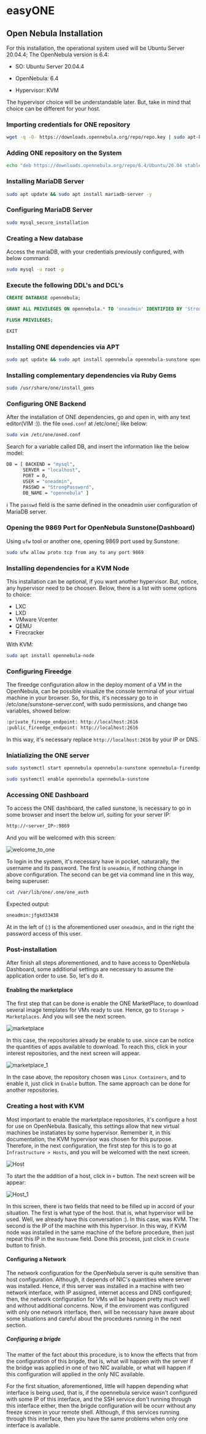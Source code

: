 # easyONE

## Open Nebula Installation
For this installation, the operational system used will be Ubuntu Server 20.04.4; The OpenNebula version is 6.4:

- SO: Ubuntu Server 20.04.4

- OpenNebula: 6.4

- Hypervisor: KVM

The hypervisor choice will be understandable later. But, take in mind that choice can be different for your host.

### Importing credentials for ONE repository
```bash
wget -q -O- https://downloads.opennebula.org/repo/repo.key | sudo apt-key add -
```

### Adding ONE repository on the System
```bash
echo "deb https://downloads.opennebula.org/repo/6.4/Ubuntu/20.04 stable opennebula" | sudo tee /etc/apt/sources.list.d/opennebula.list
```

### Installing MariaDB Server
```bash
sudo apt update && sudo apt install mariadb-server -y
```

### Configuring MariaDB Server
```bash
sudo mysql_secure_installation
```

### Creating a New database
Access the mariaDB, with your credentials previously configured, with below command:
```bash
sudo mysql -u root -p
```

### Execute the following DDL's and DCL's
```sql
CREATE DATABASE opennebula;
```

```sql
GRANT ALL PRIVILEGES ON opennebula.* TO 'oneadmin' IDENTIFIED BY 'StrongPassword';
```

```sql
FLUSH PRIVILEGES;
```

```sql
EXIT
```

### Installing ONE dependencies via APT
```bash
sudo apt update && sudo apt install opennebula opennebula-sunstone opennebula-gate opennebula-flow opennebula-fireedge opennebula-provision -y
```

### Installing complementary dependencies via Ruby Gems
```bash
sudo /usr/share/one/install_gems
```

### Configuring ONE Backend
After the installation of ONE dependencies, go and open in, with any text editor(VIM :)). the file `oned.conf` at /etc/one/; like below:
```bash
sudo vim /etc/one/oned.conf
```

Search for a variable called DB, and insert the information like the below model:
```bash
DB = [ BACKEND = "mysql",
      SERVER = "localhost",
      PORT = 0,
      USER = "oneadmin",
      PASSWD = "StrongPassword",
      DB_NAME = "opennebula" ]
```

:information_source: The `passwd` field is the same defined in the oneadmin user configuration of MariaDB server.

### Opening the 9869 Port for OpenNebula Sunstone(Dashboard)
Using `ufw` tool or another one, opening 9869 port used by Sunstone:
```bash
sudo ufw allow proto tcp from any to any port 9869
```

### Installing dependencies for a KVM Node
This installation can be optional, if you want another hypervisor. But, notice, any hypervisor need to be choosen. Below, there is a list with some options to choice:
- LXC
- LXD
- VMware Vcenter
- QEMU
- Firecracker

With KVM:
```bash
sudo apt install opennebula-node
```

### Configuring Fireedge
The fireedge configuration allow in the deploy moment of a VM in the OpenNebula, can be possible visualize the console terminal of your virtual machine in your browser. So, for this, it's necessary go to in /etc/one/sunstone-server.conf, with sudo permissions, and change two variables, showed below:

```bash
:private_fireege_endpoint: http://localhost:2616
:public_fireedge_endpoint: http://localhost:2616
```
In this way, it's necessary replace `http://localhost:2616` by your IP or DNS.


### Iniatializing the ONE server
```bash
sudo systemctl start opennebula opennebula-sunstone opennebula-fireedge opennebula-flow
```

```bash
sudo systemctl enable opennebula opennebula-sunstone
```

### Accessing ONE Dashboard
To access the ONE dashboard, the called sunstone, is necessary to go in some browser and insert the below url, suiting for your server IP:
```bash
http://<server_IP>:9869
```

And you will be welcomed with this screen:

![welcome_to_one](https://raw.githubusercontent.com/claudio966/easyONE/master/images/github_5.png)

To login in the system, it's necessary have in pocket, naturarally, the username and its password. The first is `oneadmin`, if nothing change in above configuration. The second can be get via command line in this way, being superuser:

```bash
cat /var/lib/one/.one/one_auth
```

Expected output:
```bash
oneadmin:jfgkd33438
```

At in the left of (:) is the aforementioned user `oneadmin`, and in the right the password access of this user.

### Post-installation
After finish all steps aforementioned, and to have access to OpenNebula Dashboard, some additional settings are necessary to assume the application order to use. So, let's do it.

#### Enabling the marketplace
The first step that can be done is enable the ONE MarketPlace, to download several image templates for VMs ready to use. Hence, go to `Storage > Marketplaces`. And you will see the next screen.

![marketplace](https://raw.githubusercontent.com/claudio966/easyONE/master/images/github_1.png)

In this case, the repositories already be enable to use. since can be notice the quantities of apps available to download. To reach this, click in your interest repositories, and the next screen will appear.

![marketplace_1](https://raw.githubusercontent.com/claudio966/easyONE/master/images/github_2.png)

In the case above, the repository chosen was `Linux Containers`, and to enable it, just click in `Enable` button. The same approach can be done for another repositories.

### Creating a host with KVM
Most important to enable the marketplace repositories, it's configure a host for use on OpenNebula. Basically, this settings allow that new virtual machines be instatiates by some hypervisor. Remember it, in this documentation, the KVM hypervisor was chosen for this purpose. Therefore, in the next configuration, the first step for this is to go at `Infrastructure > Hosts`, and you will be welcomed with the next screen.

![Host](https://raw.githubusercontent.com/claudio966/easyONE/master/images/github_3.png)

To start the the addition of a host, click in `+` button. The next screen will be appear:

![Host_1](https://raw.githubusercontent.com/claudio966/easyONE/master/images/github_4.png)

In this screen, there is two fields that need to be filled up in accord of your situation. The first is what type of the host. that is, what hypervisor will be used. Well, we already have this conversation :). In this case, was KVM. The second is the IP of the machine with this hypervisor. In this way, if KVM node was installed in the same machine of the before procedure, then just repeat this IP in the `Hostname` field. Done this process, just click in `Create` button to finish.

#### Configuring a Network
The network configuration for the OpenNebula server is quite sensitive than host configuration. Although, it depends of NIC's quantities where server was installed. Hence, if this server was installed in a machine with two network interface, with IP assigned, internet access and DNS configured; then, the network configuration for VMs will be happen pretty much well and without additional concerns. Now, if the enviroment was configured with only one network interface, then, will be necessary have aware about some situations and careful about the procedures running in the next section.

##### Configuring a brigde
The matter of the fact about this procedure, is to know the effects that from the configuration of this brigde, that is, what will happen with the server if the bridge was applied in one of two NIC available, or what will happen if this configuration will applied in the only NIC available.

For the first situation, aforementioned, little will happen depending what interface is being used, that is, if the opennebula service wasn't configured with some IP of this interface, and the SSH service don't running through this interface either, then the brigde configuration will be ocurr without any freeze screen in your remote shell. Although, if this services running through this interface, then you have the same problems when only one interface is available.

